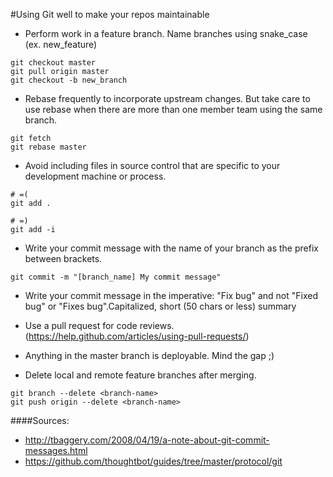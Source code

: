 #Using Git well to make your repos maintainable

- Perform work in a feature branch. Name branches using snake_case (ex. new_feature)
```
git checkout master
git pull origin master
git checkout -b new_branch
```

- Rebase frequently to incorporate upstream changes. But take care to use rebase when there are more than one member team using the same branch.
```
git fetch
git rebase master
```

- Avoid including files in source control that are specific to your development machine or process.
```
# =(
git add .

# =)
git add -i
```

- Write your commit message with the name of your branch as the prefix between brackets.
```
git commit -m "[branch_name] My commit message"
```

- Write your commit message in the imperative: "Fix bug" and not "Fixed bug" or "Fixes bug".Capitalized, short (50 chars or less) summary

- Use a pull request for code reviews.(https://help.github.com/articles/using-pull-requests/)

- Anything in the master branch is deployable. Mind the gap ;)

- Delete local and remote feature branches after merging.
```
git branch --delete <branch-name>
git push origin --delete <branch-name>
```

####Sources:
- http://tbaggery.com/2008/04/19/a-note-about-git-commit-messages.html
- https://github.com/thoughtbot/guides/tree/master/protocol/git